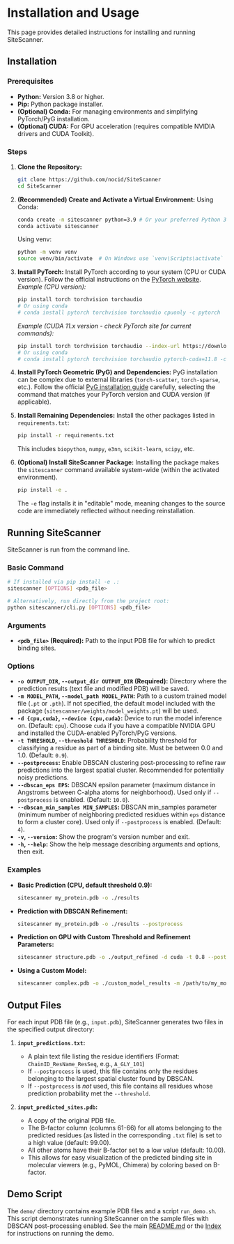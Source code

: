 # Installation and Usage

This page provides detailed instructions for installing and running SiteScanner.

## Installation

### Prerequisites

*   **Python:** Version 3.8 or higher.
*   **Pip:** Python package installer.
*   **(Optional) Conda:** For managing environments and simplifying PyTorch/PyG installation.
*   **(Optional) CUDA:** For GPU acceleration (requires compatible NVIDIA drivers and CUDA Toolkit).

### Steps

1.  **Clone the Repository:**
    ```bash
    git clone https://github.com/nocid/SiteScanner 
    cd SiteScanner
    ```

2.  **(Recommended) Create and Activate a Virtual Environment:**
    Using Conda:
    ```bash
    conda create -n sitescanner python=3.9 # Or your preferred Python 3.8+ version
    conda activate sitescanner
    ```
    Using venv:
    ```bash
    python -m venv venv
    source venv/bin/activate  # On Windows use `venv\Scripts\activate`
    ```

3.  **Install PyTorch:**
    Install PyTorch according to your system (CPU or CUDA version). Follow the official instructions on the [PyTorch website](https://pytorch.org/get-started/locally/).
    *Example (CPU version):*
    ```bash
    pip install torch torchvision torchaudio
    # Or using conda
    # conda install pytorch torchvision torchaudio cpuonly -c pytorch
    ```
    *Example (CUDA 11.x version - check PyTorch site for current commands):*
    ```bash
    pip install torch torchvision torchaudio --index-url https://download.pytorch.org/whl/cu118
    # Or using conda
    # conda install pytorch torchvision torchaudio pytorch-cuda=11.8 -c pytorch -c nvidia
    ```

4.  **Install PyTorch Geometric (PyG) and Dependencies:**
    PyG installation can be complex due to external libraries (`torch-scatter`, `torch-sparse`, etc.). Follow the official [PyG installation guide](https://pytorch-geometric.readthedocs.io/en/latest/install/installation.html) carefully, selecting the command that matches your PyTorch version and CUDA version (if applicable).

5.  **Install Remaining Dependencies:**
    Install the other packages listed in `requirements.txt`:
    ```bash
    pip install -r requirements.txt
    ```
    This includes `biopython`, `numpy`, `e3nn`, `scikit-learn`, `scipy`, etc.

6.  **(Optional) Install SiteScanner Package:**
    Installing the package makes the `sitescanner` command available system-wide (within the activated environment).
    ```bash
    pip install -e .
    ```
    The `-e` flag installs it in "editable" mode, meaning changes to the source code are immediately reflected without needing reinstallation.

## Running SiteScanner

SiteScanner is run from the command line.

### Basic Command

```bash
# If installed via pip install -e .:
sitescanner [OPTIONS] <pdb_file>

# Alternatively, run directly from the project root:
python sitescanner/cli.py [OPTIONS] <pdb_file>
```

### Arguments

*   **`<pdb_file>` (Required):** Path to the input PDB file for which to predict binding sites.

### Options

*   **`-o OUTPUT_DIR`, `--output_dir OUTPUT_DIR` (Required):**
    Directory where the prediction results (text file and modified PDB) will be saved.
*   **`-m MODEL_PATH`, `--model_path MODEL_PATH`:**
    Path to a custom trained model file (`.pt` or `.pth`). If not specified, the default model included with the package (`sitescanner/weights/model_weights.pt`) will be used.
*   **`-d {cpu,cuda}`, `--device {cpu,cuda}`:**
    Device to run the model inference on. (Default: `cpu`). Choose `cuda` if you have a compatible NVIDIA GPU and installed the CUDA-enabled PyTorch/PyG versions.
*   **`-t THRESHOLD`, `--threshold THRESHOLD`:**
    Probability threshold for classifying a residue as part of a binding site. Must be between 0.0 and 1.0. (Default: `0.9`).
*   **`--postprocess`:**
    Enable DBSCAN clustering post-processing to refine raw predictions into the largest spatial cluster. Recommended for potentially noisy predictions.
*   **`--dbscan_eps EPS`:**
    DBSCAN epsilon parameter (maximum distance in Angstroms between C-alpha atoms for neighborhood). Used only if `--postprocess` is enabled. (Default: `10.0`).
*   **`--dbscan_min_samples MIN_SAMPLES`:**
    DBSCAN min_samples parameter (minimum number of neighboring predicted residues within `eps` distance to form a cluster core). Used only if `--postprocess` is enabled. (Default: `4`).
*   **`-v`, `--version`:**
    Show the program's version number and exit.
*   **`-h`, `--help`:**
    Show the help message describing arguments and options, then exit.

### Examples

*   **Basic Prediction (CPU, default threshold 0.9):**
    ```bash
    sitescanner my_protein.pdb -o ./results
    ```
*   **Prediction with DBSCAN Refinement:**
    ```bash
    sitescanner my_protein.pdb -o ./results --postprocess
    ```
*   **Prediction on GPU with Custom Threshold and Refinement Parameters:**
    ```bash
    sitescanner structure.pdb -o ./output_refined -d cuda -t 0.8 --postprocess --dbscan_eps 8.0 --dbscan_min_samples 5
    ```
*   **Using a Custom Model:**
    ```bash
    sitescanner complex.pdb -o ./custom_model_results -m /path/to/my_model.pth
    ```

## Output Files

For each input PDB file (e.g., `input.pdb`), SiteScanner generates two files in the specified output directory:

1.  **`input_predictions.txt`:**
    *   A plain text file listing the residue identifiers (Format: `ChainID_ResName_ResSeq`, e.g., `A_GLY_101`)
    *   If `--postprocess` is used, this file contains only the residues belonging to the largest spatial cluster found by DBSCAN.
    *   If `--postprocess` is *not* used, this file contains all residues whose prediction probability met the `--threshold`.

2.  **`input_predicted_sites.pdb`:**
    *   A copy of the original PDB file.
    *   The B-factor column (columns 61-66) for all atoms belonging to the predicted residues (as listed in the corresponding `.txt` file) is set to a high value (default: 99.00).
    *   All other atoms have their B-factor set to a low value (default: 10.00).
    *   This allows for easy visualization of the predicted binding site in molecular viewers (e.g., PyMOL, Chimera) by coloring based on B-factor.

## Demo Script

The `demo/` directory contains example PDB files and a script `run_demo.sh`. This script demonstrates running SiteScanner on the sample files with DBSCAN post-processing enabled. See the main [README.md](../README.md) or the [Index](./index.md) for instructions on running the demo.
